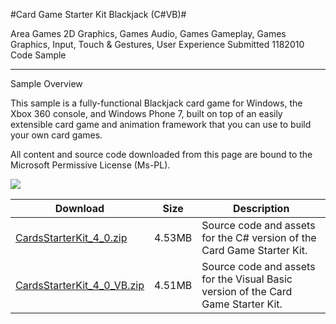 #Card Game Starter Kit Blackjack (C#VB)#

Area
Games 2D Graphics, Games Audio, Games Gameplay, Games Graphics, Input, Touch & Gestures, User Experience
Submitted
1182010
Code Sample

---

Sample Overview

This sample is a fully-functional Blackjack card game for Windows, the Xbox 360 console, and Windows Phone 7, built on top of an easily extensible card game and animation framework that you can use to build your own card games.


All content and source code downloaded from this page are bound to the Microsoft Permissive License (Ms-PL).

![](https://github.com/kniEngine/XNAGameStudio/blob/main/Images/blackjack.png)
  	 

 
Download | Size | Description
---|---|---|
[CardsStarterKit_4_0.zip](https://github.com/kniEngine/XNAGameStudio/blob/main/Samples/CardsStarterKit_4_0.zip?raw=true) | 4.53MB | Source code and assets for the C# version of the Card Game Starter Kit.
[CardsStarterKit_4_0_VB.zip](https://github.com/kniEngine/XNAGameStudio/blob/main/Samples/CardsStarterKit_4_0_VB.zip?raw=true) | 4.51MB | Source code and assets for the Visual Basic version of the Card Game Starter Kit.